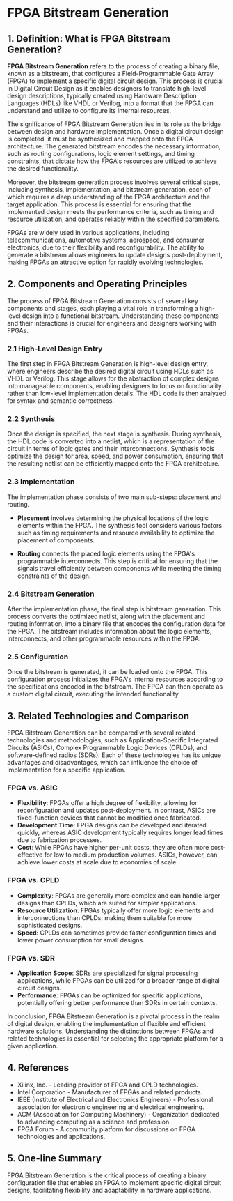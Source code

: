 # FPGA Bitstream Generation

## 1. Definition: What is **FPGA Bitstream Generation**?
**FPGA Bitstream Generation** refers to the process of creating a binary file, known as a bitstream, that configures a Field-Programmable Gate Array (FPGA) to implement a specific digital circuit design. This process is crucial in Digital Circuit Design as it enables designers to translate high-level design descriptions, typically created using Hardware Description Languages (HDLs) like VHDL or Verilog, into a format that the FPGA can understand and utilize to configure its internal resources.

The significance of FPGA Bitstream Generation lies in its role as the bridge between design and hardware implementation. Once a digital circuit design is completed, it must be synthesized and mapped onto the FPGA architecture. The generated bitstream encodes the necessary information, such as routing configurations, logic element settings, and timing constraints, that dictate how the FPGA's resources are utilized to achieve the desired functionality.

Moreover, the bitstream generation process involves several critical steps, including synthesis, implementation, and bitstream generation, each of which requires a deep understanding of the FPGA architecture and the target application. This process is essential for ensuring that the implemented design meets the performance criteria, such as timing and resource utilization, and operates reliably within the specified parameters.

FPGAs are widely used in various applications, including telecommunications, automotive systems, aerospace, and consumer electronics, due to their flexibility and reconfigurability. The ability to generate a bitstream allows engineers to update designs post-deployment, making FPGAs an attractive option for rapidly evolving technologies.

## 2. Components and Operating Principles
The process of FPGA Bitstream Generation consists of several key components and stages, each playing a vital role in transforming a high-level design into a functional bitstream. Understanding these components and their interactions is crucial for engineers and designers working with FPGAs.

### 2.1 High-Level Design Entry
The first step in FPGA Bitstream Generation is high-level design entry, where engineers describe the desired digital circuit using HDLs such as VHDL or Verilog. This stage allows for the abstraction of complex designs into manageable components, enabling designers to focus on functionality rather than low-level implementation details. The HDL code is then analyzed for syntax and semantic correctness.

### 2.2 Synthesis
Once the design is specified, the next stage is synthesis. During synthesis, the HDL code is converted into a netlist, which is a representation of the circuit in terms of logic gates and their interconnections. Synthesis tools optimize the design for area, speed, and power consumption, ensuring that the resulting netlist can be efficiently mapped onto the FPGA architecture. 

### 2.3 Implementation
The implementation phase consists of two main sub-steps: placement and routing. 

- **Placement** involves determining the physical locations of the logic elements within the FPGA. The synthesis tool considers various factors such as timing requirements and resource availability to optimize the placement of components.
  
- **Routing** connects the placed logic elements using the FPGA's programmable interconnects. This step is critical for ensuring that the signals travel efficiently between components while meeting the timing constraints of the design.

### 2.4 Bitstream Generation
After the implementation phase, the final step is bitstream generation. This process converts the optimized netlist, along with the placement and routing information, into a binary file that encodes the configuration data for the FPGA. The bitstream includes information about the logic elements, interconnects, and other programmable resources within the FPGA.

### 2.5 Configuration
Once the bitstream is generated, it can be loaded onto the FPGA. This configuration process initializes the FPGA's internal resources according to the specifications encoded in the bitstream. The FPGA can then operate as a custom digital circuit, executing the intended functionality.

## 3. Related Technologies and Comparison
FPGA Bitstream Generation can be compared with several related technologies and methodologies, such as Application-Specific Integrated Circuits (ASICs), Complex Programmable Logic Devices (CPLDs), and software-defined radios (SDRs). Each of these technologies has its unique advantages and disadvantages, which can influence the choice of implementation for a specific application.

### FPGA vs. ASIC
- **Flexibility**: FPGAs offer a high degree of flexibility, allowing for reconfiguration and updates post-deployment. In contrast, ASICs are fixed-function devices that cannot be modified once fabricated.
- **Development Time**: FPGA designs can be developed and iterated quickly, whereas ASIC development typically requires longer lead times due to fabrication processes.
- **Cost**: While FPGAs have higher per-unit costs, they are often more cost-effective for low to medium production volumes. ASICs, however, can achieve lower costs at scale due to economies of scale.

### FPGA vs. CPLD
- **Complexity**: FPGAs are generally more complex and can handle larger designs than CPLDs, which are suited for simpler applications.
- **Resource Utilization**: FPGAs typically offer more logic elements and interconnections than CPLDs, making them suitable for more sophisticated designs.
- **Speed**: CPLDs can sometimes provide faster configuration times and lower power consumption for small designs.

### FPGA vs. SDR
- **Application Scope**: SDRs are specialized for signal processing applications, while FPGAs can be utilized for a broader range of digital circuit designs.
- **Performance**: FPGAs can be optimized for specific applications, potentially offering better performance than SDRs in certain contexts.

In conclusion, FPGA Bitstream Generation is a pivotal process in the realm of digital design, enabling the implementation of flexible and efficient hardware solutions. Understanding the distinctions between FPGAs and related technologies is essential for selecting the appropriate platform for a given application.

## 4. References
- Xilinx, Inc. - Leading provider of FPGA and CPLD technologies.
- Intel Corporation - Manufacturer of FPGAs and related products.
- IEEE (Institute of Electrical and Electronics Engineers) - Professional association for electronic engineering and electrical engineering.
- ACM (Association for Computing Machinery) - Organization dedicated to advancing computing as a science and profession.
- FPGA Forum - A community platform for discussions on FPGA technologies and applications.

## 5. One-line Summary
FPGA Bitstream Generation is the critical process of creating a binary configuration file that enables an FPGA to implement specific digital circuit designs, facilitating flexibility and adaptability in hardware applications.